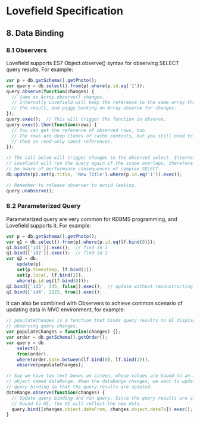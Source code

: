 # Lovefield Specification

## 8. Data Binding

### 8.1 Observers

Lovefield supports ES7 Object.observe() syntax for observing SELECT query results. For example:

```js
var p = db.getSchema().getPhoto();
var query = db.select().from(p).where(p.id.eq('1'));
query.observe(function(changes) {
  // Same as Array.observe() changes.
  // Internally Lovefield will keep the reference to the same array that returns
  // the result, and piggy backing on Array.observe for changes.
});
query.exec();  // This will trigger the function in observe.
query.exec().then(function(rows) {
  // You can get the reference of observed rows, too.
  // The rows are deep clones of cache contents, but you still need to treat
  // them as read-only const references.
});

// The call below will trigger changes to the observed select. Internally
// Lovefield will run the query again if the scope overlaps, therefore please
// be aware of performance consequences of complex SELECT.
db.update(p).set(p.title, 'New Title').where(p.id.eq('1')).exec();

// Remember to release observer to avoid leaking.
query.unobserve();
```

### 8.2 Parameterized Query

Parameterized query are very common for RDBMS programming, and Lovefield
supports it. For example:

```js
var p = db.getSchema().getPhoto();
var q1 = db.select().from(p).where(p.id.eq(lf.bind(0)));
q1.bind(['id1']).exec();  // find id 1
q1.bind(['id2']).exec();  // find id 2
var q2 = db.
    update(p).
    set(p.timestamp, lf.bind(1)).
    set(p.local, lf.bind(2)).
    where(p.id.eq(lf.bind(0)));
q2.bind(['id3', 345, false]).exec();  // update without reconstructing query.
q2.bind(['id4', 2222, true]).exec();
```

It can also be combined with Observers to achieve common scenario of updating data in MVC environment, for example:

```js
// populateChanges is a function that binds query results to UI display by
// observing query changes.
var populateChanges = function(changes) {};
var order = db.getSchema().getOrder();
var query = db.
    select().
    from(order).
    where(order.date.between(lf.bind(0), lf.bind(1))).
    observe(populateChanges);

// Say we have two text boxes on screen, whose values are bound to an in-memory
// object named dataRange. When the dataRange changes, we want to update the
// query binding so that the query results are updated.
dateRange.observe(function(changes) {
  // Update query binding and run query. Since the query results are already
  // bound to UI, the UI will reflect the new data.
  query.bind([changes.object.dateFrom, changes.object.dateTo]).exec();
}
```
